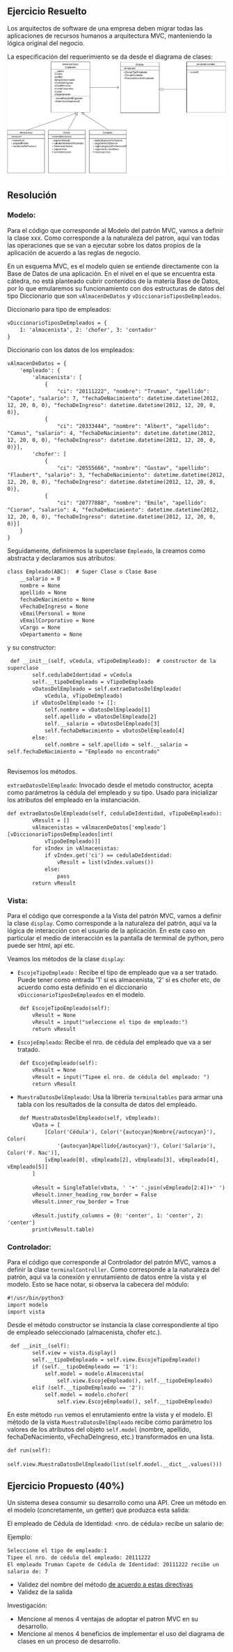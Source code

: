 ## Ejercicio Resuelto 

Los arquitectos de software de una empresa deben migrar todas las aplicaciones de recursos humanos a arquitectura MVC, manteniendo la lógica original del negocio. 

La especificación del requerimiento se da desde el diagrama de clases:
![alt text](./images/diagramaDeClases.png)


## Resolución

### Modelo:

Para  el código que corresponde al Modelo del patrón MVC, vamos a definir la clase xxx.  Como corresponde a la naturaleza del patron, aquí van todas las operaciones que se van a ejecutar sobre los datos propios de la aplicación de acuerdo a las reglas de negocio.

En un esquema MVC, es el modelo quien se entiende directamente con la Base de Datos de una aplicación.  En el nivel en el que se encuentra esta cátedra, no está planteado cubrir contenidos de la materia Base de Datos, por lo que emularemos su funcionamiento con dos estructuras de datos del tipo Diccionario que son `vAlmacenDeDatos` y `vDiccionarioTiposDeEmpleados`.

Diccionario para tipo de empleados:

```
vDiccionarioTiposDeEmpleados = {
    1: 'almacenista', 2: 'chofer', 3: 'contador'
}

```
Diccionario con los datos de los empleados:

```
vAlmacenDeDatos = {
    'empleado': {
        'almacenista': [
            {
                "ci": "20111222", "nombre": "Truman", "apellido": "Capote", "salario": 7, "fechaDeNacimiento": datetime.datetime(2012, 12, 20, 0, 0), "fechaDeIngreso": datetime.datetime(2012, 12, 20, 0, 0)},
            {
                "ci": "20333444", "nombre": "Albert", "apellido": "Camus", "salario": 4, "fechaDeNacimiento": datetime.datetime(2012, 12, 20, 0, 0), "fechaDeIngreso": datetime.datetime(2012, 12, 20, 0, 0)}],
        'chofer': [
            {
                "ci": "20555666", "nombre": "Gustav", "apellido": "Flaubert", "salario": 3, "fechaDeNacimiento": datetime.datetime(2012, 12, 20, 0, 0), "fechaDeIngreso": datetime.datetime(2012, 12, 20, 0, 0)},
            {
                "ci": "20777888", "nombre": "Emile", "apellido": "Cioran", "salario": 4, "fechaDeNacimiento": datetime.datetime(2012, 12, 20, 0, 0), "fechaDeIngreso": datetime.datetime(2012, 12, 20, 0, 0)}]
    }
}
```

Seguidamente, definiremos la superclase `Empleado`, la creamos como abstracta y declaramos sus atributos:

```
class Empleado(ABC):  # Super Clase o Clase Base
    __salario = 0
    nombre = None
    apellido = None
    fechaDeNacimiento = None
    vFechaDeIngreso = None
    vEmailPersonal = None
    vEmailCorporativo = None
    vCargo = None
    vDepartamento = None

```
y su constructor:

```
 def __init__(self, vCedula, vTipoDeEmpleado):  # constructor de la superclase
        self.cedulaDeIdentidad = vCedula
        self.__tipoDeEmpleado = vTipoDeEmpleado
        vDatosDelEmpleado = self.extraeDatosDelEmpleado(
            vCedula, vTipoDeEmpleado)
        if vDatosDelEmpleado != []:
            self.nombre = vDatosDelEmpleado[1]
            self.apellido = vDatosDelEmpleado[2]
            self.__salario = vDatosDelEmpleado[3]
            self.fechaDeNacimiento = vDatosDelEmpleado[4]
        else:            
            self.nombre = self.apellido = self.__salario = self.fechaDeNacimiento = "Empleado no encontrado"
    
```

Revisemos los métodos.

`extraeDatosDelEmpleado`:
Invocado desde el metodo constructor, acepta como parámetros la cédula del empleado y su tipo.  Usado para inicializar los atributos del empleado en la instanciación.

```
def extraeDatosDelEmpleado(self, cedulaDeIdentidad, vTipoDeEmpleado):
        vResult = []
        vAlmacenistas = vAlmacenDeDatos['empleado'][vDiccionarioTiposDeEmpleados[int(
            vTipoDeEmpleado)]]
        for vIndex in vAlmacenistas:
            if vIndex.get('ci') == cedulaDeIdentidad:
                vResult = list(vIndex.values())
            else:
                pass
        return vResult
```

### Vista:

Para  el código que corresponde a la Vista del patrón MVC, vamos a definir la clase `display`. Como corresponde a la naturaleza del patrón, aquí va la lógica de interacción con el usuario de la aplicación.  En este caso en particular el medio de interacción es la pantalla de terminal de python, pero puede ser html, api etc.

Veamos los métodos de la clase `display`:

- `EscojeTipoEmpleado` : Recibe el tipo de empleado que va a ser tratado.  Puede tener como entrada '1' si es almacenista, '2' si es chofer etc, de acuerdo como esta definido en el diccionario `vDiccionarioTiposDeEmpleados` en el modelo. 
  
```
    def EscojeTipoEmpleado(self):
        vResult = None
        vResult = input("seleccione el tipo de empleado:")
        return vResult
```

- `EscojeEmpleado`: Recibe el nro. de cédula del empleado que va a ser tratado.  
```
    def EscojeEmpleado(self):
        vResult = None
        vResult = input("Tipee el nro. de cédula del empleado: ")
        return vResult
```

- `MuestraDatosDelEmpleado`: Usa la librería `terminaltables` para armar una tabla con los resultados de la consulta de datos del empleado.  

```
    def MuestraDatosDelEmpleado(self, vEmpleado):        
        vData = [
            [Color('Cédula'), Color('{autocyan}Nombre{/autocyan}'), Color(
                '{autocyan}Apellido{/autocyan}'), Color('Salario'), Color('F. Nac')],
            [vEmpleado[0], vEmpleado[2], vEmpleado[3], vEmpleado[4], vEmpleado[5]]
        ]

        vResult = SingleTable(vData, ' '+' '.join(vEmpleado[2:4])+' ')
        vResult.inner_heading_row_border = False
        vResult.inner_row_border = True

        vResult.justify_columns = {0: 'center', 1: 'center', 2: 'center'}
        print(vResult.table)
```

### Controlador:

Para  el código que corresponde al Controlador del patrón MVC, vamos a definir la clase `terminalController`.  Como corresponde a la naturaleza del patrón, aquí va la conexión y enrutamiento de datos entre la vista y el modelo. Esto se hace notar, si observa la cabecera del módulo:

```
#!/usr/bin/python3
import modelo
import vista

```

Desde el método constructor se instancia la clase correspondiente al tipo de empleado seleccionado (almacenista, chofer etc.). 

```
 def __init__(self):
        self.view = vista.display()
        self.__tipoDeEmpleado = self.view.EscojeTipoEmpleado()
        if (self.__tipoDeEmpleado == '1'):
            self.model = modelo.Almacenista(
                self.view.EscojeEmpleado(), self.__tipoDeEmpleado)
        elif (self.__tipoDeEmpleado == '2'):
            self.model = modelo.chofer(
                self.view.EscojeEmpleado(), self.__tipoDeEmpleado)

```

En este método `run` vemos el enrutamiento entre la vista y el modelo.  El método de la vista `MuestraDatosDelEmpleado` recibe como parámetro los valores de los atributos del objeto `self.model` (nombre, apellido, fechaDeNacimiento, vFechaDeIngreso, etc.) transformados en una lista.  

```
def run(self):        
        self.view.MuestraDatosDelEmpleado(list(self.model.__dict__.values()))
```

## Ejercicio Propuesto (40%)


Un sistema desea consumir su desarrollo como una API.  Cree un método en el modelo (concretamente, un getter) que produzca esta salida:

El empleado <nombre y apellido> de Cédula de Identidad: <nro. de cédula> recibe un salario de: <salario>

Ejemplo: 

```
Seleccione el tipo de empleado:1
Tipee el nro. de cédula del empleado: 20111222
El empleado Truman Capote de Cédula de Identidad: 20111222 recibe un salario de: 7
```

- Validez del nombre del método [de acuerdo a estas directivas](https://drive.google.com/file/d/1dpgruCpPjO-hOiJs8UOHeDJWp_IKAnc7/view?usp=sharing)
- Validez de la salida

Investigación:
- Mencione al menos 4 ventajas de adoptar el patron MVC en su desarrollo.
- Mencione al menos 4 beneficios de implementar el uso del diagrama de clases en un proceso de desarrollo. 


